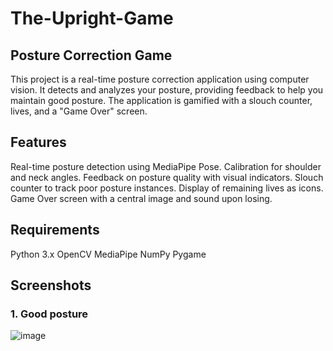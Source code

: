 # The-Upright-Game

## Posture Correction Game
This project is a real-time posture correction application using computer vision. It detects and analyzes your posture, providing feedback to help you maintain good posture. The application is gamified with a slouch counter, lives, and a "Game Over" screen.

## Features
Real-time posture detection using MediaPipe Pose.
Calibration for shoulder and neck angles.
Feedback on posture quality with visual indicators.
Slouch counter to track poor posture instances.
Display of remaining lives as icons.
Game Over screen with a central image and sound upon losing.

## Requirements
Python 3.x
OpenCV
MediaPipe
NumPy
Pygame

## Screenshots
### 1. Good posture
![image](https://github.com/user-attachments/assets/d412aebf-fc92-4a76-9cd3-80ed5d923475)
